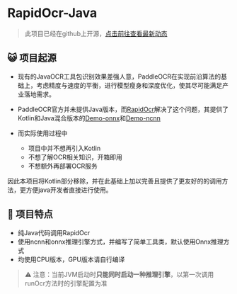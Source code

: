 # RapidOcr-Java

> 此项目已经在github上开源，[点击前往查看最新动态](https://github.com/MyMonsterCat/RapidOcr-Java)

## 😺 项目起源

- 现有的JavaOCR工具包识别效果差强人意，PaddleOCR在实现前沿算法的基础上，考虑精度与速度的平衡，进行模型瘦身和深度优化，使其尽可能满足产业落地需求。
- PaddleOCR官方并未提供Java版本，而[RapidOcr](https://github.com/RapidAI/RapidOCR)解决了这个问题，其提供了Kotlin和Java混合版本的[Demo-onnx](https://github.com/RapidAI/RapidOcrOnnxJvm)和[Demo-ncnn](https://github.com/RapidAI/RapidOcrNcnnJvm)

- 而实际使用过程中
  - 项目中并不想再引入Kotlin
  - 不想了解OCR相关知识，开箱即用
  - 不想额外再部署OCR服务


因此本项目将Kotlin部分移除，并在此基础上加以完善且提供了更友好的的调用方法，更方便java开发者直接进行使用。

## 👏 项目特点

- 纯Java代码调用RapidOcr
- 使用ncnn和onnx推理引擎方式，并编写了简单工具类，默认使用Onnx推理方式
- 均使用CPU版本，GPU版本请自行编译

> ⚠️ 注意：当前JVM启动时**只能同时启动一种推理引擎**，以第一次调用runOcr方法时的引擎配置为准